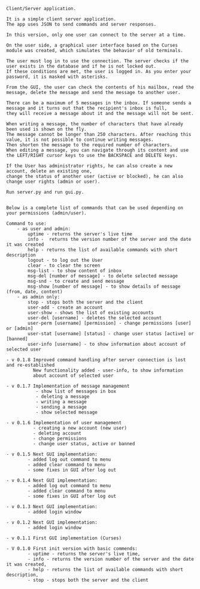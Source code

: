     Client/Server application.

    It is a simple client server application.
    The app uses JSON to send commands and server responses.

    In this version, only one user can connect to the server at a time.

    On the user side, a graphical user interface based on the Curses module was created, which simulates the behavior of old terminals.

    The user must log in to use the connection. The server checks if the user exists in the database and if he is not locked out. 
    If these conditions are met, the user is logged in. As you enter your password, it is masked with asterisks.

    From the GUI, the user can check the contents of his mailbox, read the message, delete the message and send the message to another user.

    There can be a maximum of 5 messages in the inbox. If someone sends a message and it turns out that the recipient's inbox is full, 
    they will receive a message about it and the message will not be sent.

    When writing a message, the number of characters that have already been used is shown on the fly. 
    The message cannot be longer than 250 characters. After reaching this value, it is not possible to continue writing messages.
    Then shorten the message to the required number of characters.
    When editing a message, you can navigate through its content and use the LEFT/RIGHT cursor keys to use the BACKSPACE and DELETE keys.

    If the User has administrator rights, he can also create a new account, delete an existing one, 
    change the status of another user (active or blocked), he can also change user rights (admin or user).

    Run server.py and run gui.py.


    Below is a complete list of commands that can be used depending on your permissions (admin/user).    

    Command to use:
        - as user and admin:
            uptime - returns the server's live time
            info -  returns the version number of the server and the date it was created
            help - returns the list of available commands with short description
            logout - to log out the User
            clear - to clear the screen
            msg-list - to show content of inbox
            msg-del [number of message] - to delete selected message
            msg-snd - to create and send message
            msg-show [number of message] - to show details of message (from, date, content)
        - as admin only:
            stop - stops both the server and the client
            user-add - create an account
            user-show - shows the list of existing accounts
            user-del [username] - deletes the selected account
            user-perm [username] [permission] - change permissions [user] or [admin]
            user-stat [username] [status] - change user status [active] or [banned]
            user-info [username] - to show information about account of selected user

    - v 0.1.8 Improved command handling after server connection is lost and re-established
              New functionality added - user-info, to show information 
              about account of selected user

    - v 0.1.7 Implementation of message management
               - show list of messages in box
               - deleting a message
               - writing a message
               - sending a message
               - show selected message

    - v 0.1.6 Implementation of user management
              - creating a new account (new user)
              - deleting account
              - change permissions
              - change user status, active or banned

    - v 0.1.5 Next GUI implementation:
            - added log out command to menu
            - added clear command to menu
            - some fixes in GUI after log out

    - v 0.1.4 Next GUI implementation:
            - added log out command to menu
            - added clear command to menu
            - some fixes in GUI after log out

    - v 0.1.3 Next GUI implementation:
            - added login window

    - v 0.1.2 Next GUI implementation:
            - added login window

    - v 0.1.1 First GUI implementation (Curses)

    - V 0.1.0 First init version with basic commends:
            - uptime - returns the server's live time,
            - info - returns the version number of the server and the date it was created,
            - help - returns the list of available commands with short description,
            - stop - stops both the server and the client


